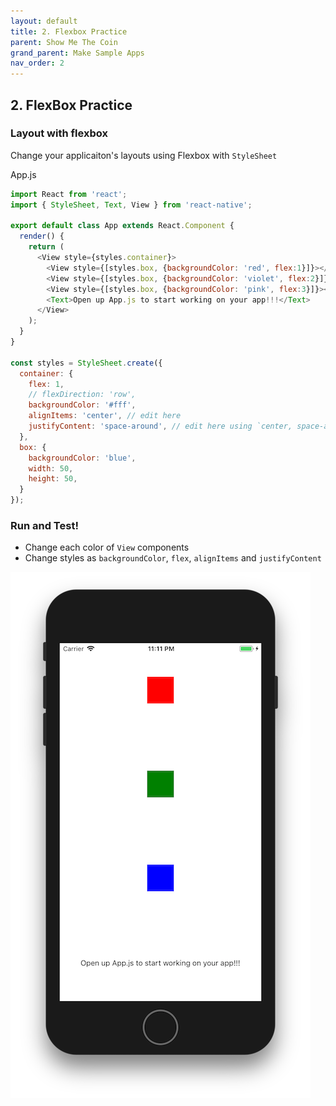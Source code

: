 ```yaml
---
layout: default
title: 2. Flexbox Practice
parent: Show Me The Coin
grand_parent: Make Sample Apps
nav_order: 2
---
```


## 2. FlexBox Practice

### Layout with flexbox

Change your applicaiton's layouts using Flexbox with `StyleSheet`

App.js

```js
import React from 'react';
import { StyleSheet, Text, View } from 'react-native';

export default class App extends React.Component {
  render() {
    return (
      <View style={styles.container}>
        <View style={[styles.box, {backgroundColor: 'red', flex:1}]}></View>{ /* Delete flex */ }
        <View style={[styles.box, {backgroundColor: 'violet', flex:2}]}></View>{ /* Delete flex */ }
        <View style={[styles.box, {backgroundColor: 'pink', flex:3}]}></View>{ /* Delete flex */ }
        <Text>Open up App.js to start working on your app!!!</Text>
      </View>
    );
  }
}

const styles = StyleSheet.create({
  container: {
    flex: 1,
    // flexDirection: 'row',
    backgroundColor: '#fff',
    alignItems: 'center', // edit here
    justifyContent: 'space-around', // edit here using `center, space-around`
  },
  box: {
    backgroundColor: 'blue',
    width: 50,
    height: 50,
  }
});
```

### Run and Test!

- Change each color of `View` components
- Change styles as `backgroundColor`, `flex`, `alignItems` and `justifyContent`

![flexbox](../images/flexbox.png "flexbox")


<!-- [Source](https://github.com/JeffGuKang/ReactNative-Tutorial/commit/02504e27ab657ef24e0d901b4ee53813a452e63f) -->
